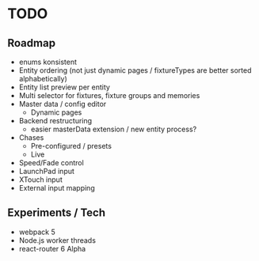 # TODO

## Roadmap

- enums konsistent
- Entity ordering (not just dynamic pages / fixtureTypes are better sorted alphabetically)
- Entity list preview per entity
- Multi selector for fixtures, fixture groups and memories
- Master data / config editor
  - Dynamic pages
- Backend restructuring
  - easier masterData extension / new entity process?
- Chases
  - Pre-configured / presets
  - Live
- Speed/Fade control
- LaunchPad input
- XTouch input
- External input mapping

## Experiments / Tech

- webpack 5
- Node.js worker threads
- react-router 6 Alpha
